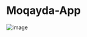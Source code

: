 # Moqayda-App
![image](https://github.com/rehab732/Moqayda-App/assets/75070096/da42977c-1b4e-4199-a1f5-418399cb18ba)
